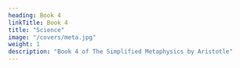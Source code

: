```yaml
---
heading: Book 4
linkTitle: Book 4
title: "Science"
image: "/covers/meta.jpg"
weight: 1
description: "Book 4 of The Simplified Metaphysics by Aristotle"
---
```


